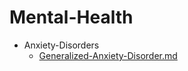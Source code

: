 
# Mental-Health

- Anxiety-Disorders
  - [Generalized-Anxiety-Disorder.md](./Generalized-Anxiety-Disorder.md)
